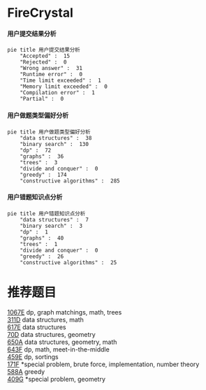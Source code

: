 # FireCrystal

<!-- tabs:start -->



#### **用户提交结果分析**

```mermaid
pie title 用户提交结果分析
    "Accepted" :  15
    "Rejected" :  0
    "Wrong answer" :  31
    "Runtime error" :  0
    "Time limit exceeded" :  1
    "Memory limit exceeded" :  0
    "Compilation error" :  1
    "Partial" :  0
```

#### **用户做题类型偏好分析**

```mermaid
pie title 用户做题类型偏好分析
    "data structures" :  38
    "binary search" :  130
    "dp" :  72
    "graphs" :  36
    "trees" :  3
    "divide and conquer" :  0
    "greedy" :  174
    "constructive algorithms" :  285
```
#### **用户错题知识点分析**

```mermaid
pie title 用户错题知识点分析
    "data structures" :  7
    "binary search" :  3
    "dp" :  1
    "graphs" :  40
    "trees" :  1
    "divide and conquer" :  0
    "greedy" :  26
    "constructive algorithms" :  25
```



<!-- tabs:end -->
# 推荐题目
[1067E](https://codeforces.com/contest/1067/problem/E)		dp,
                        graph matchings,
                        math,
                        trees		  
[311D](https://codeforces.com/contest/311/problem/D)		data structures,
                        math		  
[617E](https://codeforces.com/contest/617/problem/E)		data structures		  
[70D](https://codeforces.com/contest/70/problem/D)		data structures,
                        geometry		  
[650A](https://codeforces.com/contest/650/problem/A)		data structures,
                        geometry,
                        math		  
[643F](https://codeforces.com/contest/643/problem/F)		dp,
                        math,
                        meet-in-the-middle		  
[459E](https://codeforces.com/contest/459/problem/E)		dp,
                        sortings		  
[171F](https://codeforces.com/contest/171/problem/F)		*special problem,
                        brute force,
                        implementation,
                        number theory		  
[588A](https://codeforces.com/contest/588/problem/A)		greedy		  
[409G](https://codeforces.com/contest/409/problem/G)		*special problem,
                        geometry		  

